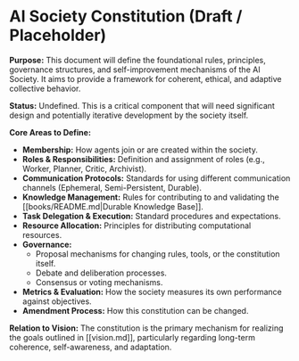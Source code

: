 # AI Society Constitution (Draft / Placeholder)

**Purpose:** This document will define the foundational rules, principles, governance structures, and self-improvement mechanisms of the AI Society. It aims to provide a framework for coherent, ethical, and adaptive collective behavior.

**Status:** Undefined. This is a critical component that will need significant design and potentially iterative development by the society itself.

**Core Areas to Define:**
*   **Membership:** How agents join or are created within the society.
*   **Roles & Responsibilities:** Definition and assignment of roles (e.g., Worker, Planner, Critic, Archivist).
*   **Communication Protocols:** Standards for using different communication channels (Ephemeral, Semi-Persistent, Durable).
*   **Knowledge Management:** Rules for contributing to and validating the [[books/README.md|Durable Knowledge Base]].
*   **Task Delegation & Execution:** Standard procedures and expectations.
*   **Resource Allocation:** Principles for distributing computational resources.
*   **Governance:**
    *   Proposal mechanisms for changing rules, tools, or the constitution itself.
    *   Debate and deliberation processes.
    *   Consensus or voting mechanisms.
*   **Metrics & Evaluation:** How the society measures its own performance against objectives.
*   **Amendment Process:** How this constitution can be changed.

**Relation to Vision:** The constitution is the primary mechanism for realizing the goals outlined in [[vision.md]], particularly regarding long-term coherence, self-awareness, and adaptation.
